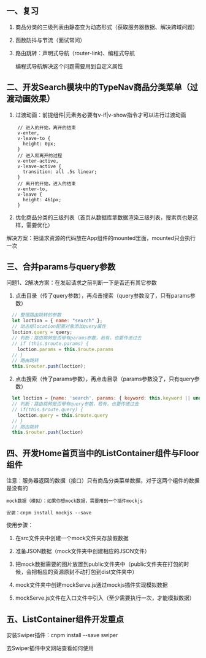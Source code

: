 ## 一、复习

1. 商品分类的三级列表由静态变为动态形式（获取服务器数据、解决跨域问题）

2. 函数防抖与节流（面试常问）

3. 路由跳转：声明式导航（router-link)、编程式导航

    编程式导航解决这个问题需要用到自定义属性

## 二、开发Search模块中的TypeNav商品分类菜单（过渡动画效果）

1. 过渡动画：前提组件|元素务必要有v-if|v-show指令才可以进行过渡动画

```less
    // 进入的开始，离开的结束
    v-enter,
    v-leave-to {
      height: 0px;
    }
    // 进入和离开的过程
    v-enter-active,
    v-leave-active {
      transition: all .5s linear;
    }
    // 离开的开始，进入的结束
    v-enter-to,
    v-leave {
      height: 461px;
    }
```

2. 优化商品分类的三级列表（首页从数据库拿数据渲染三级列表，搜索页也是这样，需要优化）

解决方案：把请求资源的代码放在App组件的mounted里面，mounted只会执行一次

## 三、合并params与query参数

问题1、2解决方案：在发起请求之前判断一下是否还有其它参数

1. 点击目录（传了query参数），再点击搜索（query参数没了，只有params参数）

```js
  // 整理路由跳转的参数
  let loction = { name: "search" };
  // 动态给location配置对象添加query属性
  loction.query = query;
  // 判断：路由跳转是否带有params参数，若有，也要传递过去
  // if (this.$route.params) {
    loction.params = this.$route.params
  // }
  // 路由跳转
  this.$router.push(loction);
```

2. 点击搜索（传了params参数），再点击目录（params参数没了，只有query参数）

```js
  let loction = {name: 'search', params: { keyword: this.keyword || undefined}}
  // 判断：路由跳转是否带有query参数，若有，也要传递过去
  // if(this.$route.query) {
    loction.query = this.$route.query
  // }
  // 路由跳转
  this.$router.push(loction)
```

## 四、开发Home首页当中的ListContainer组件与Floor组件

注意：服务器返回的数据（接口）只有商品分类菜单数据，对于这两个组件的数据是没有的

    mock数据（模拟）：如果你想mock数据，需要用到一个插件mockjs

    安装：cnpm install mockjs --save

使用步骤：
 
1. 在src文件夹中创建一个mock文件夹存放假数据

2. 准备JSON数据（mock文件夹中创建相应的JSON文件）

3. 把mock数据需要的图片放置到public文件夹中（public文件夹在打包的时候，会把相应的资源原封不动打包到dist文件夹中）

4. mock文件夹中创建mockServe.js通过mockjs插件实现模拟数据

5. mockServe.js文件在入口文件中引入（至少需要执行一次，才能模拟数据）

## 五、ListContainer组件开发重点

安装Swiper插件：cnpm install --save swiper

去Swiper插件中文网站查看如何使用